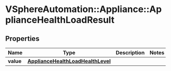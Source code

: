 # VSphereAutomation::Appliance::ApplianceHealthLoadResult

## Properties
Name | Type | Description | Notes
------------ | ------------- | ------------- | -------------
**value** | [**ApplianceHealthLoadHealthLevel**](ApplianceHealthLoadHealthLevel.md) |  | 


